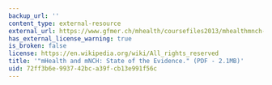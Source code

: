 ```yaml
---
backup_url: ''
content_type: external-resource
external_url: https://www.gfmer.ch/mhealth/coursefiles2013/mhealthmnch-evidence-final.pdf
has_external_license_warning: true
is_broken: false
license: https://en.wikipedia.org/wiki/All_rights_reserved
title: '"mHealth and mNCH: State of the Evidence." (PDF - 2.1MB)'
uid: 72ff3b6e-9937-42bc-a39f-cb13e991f56c
---
```

